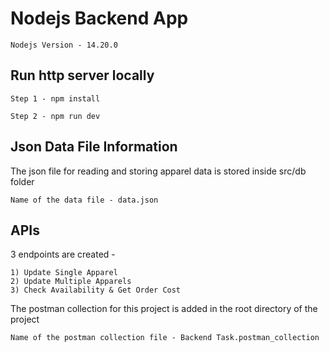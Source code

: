 # Nodejs Backend App

    Nodejs Version - 14.20.0

## Run http server locally
    Step 1 - npm install

    Step 2 - npm run dev

## Json Data File Information
The json file for reading and storing apparel data is stored inside src/db folder

    Name of the data file - data.json

## APIs
3 endpoints are created -

    1) Update Single Apparel
    2) Update Multiple Apparels
    3) Check Availability & Get Order Cost

The postman collection for this project is added in the root directory of the project

    Name of the postman collection file - Backend Task.postman_collection


